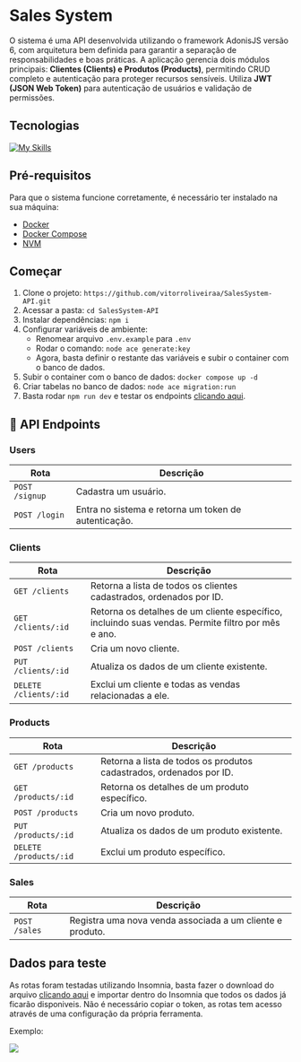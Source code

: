<h1 align="left" style="font-weight: bold;">Sales System</h1>

<p align="left">
  O sistema é uma API desenvolvida utilizando o framework AdonisJS versão 6, com arquitetura bem definida para garantir a separação de responsabilidades e boas práticas. 
    A aplicação gerencia dois módulos principais: <b>Clientes (Clients) e Produtos (Products)</b>, permitindo CRUD completo e autenticação para proteger recursos sensíveis. 
    Utiliza <b>JWT (JSON Web Token)</b> para autenticação de usuários e validação de permissões.
</p>

<h2 id="started">Tecnologias</h2>

<!--- # "Verify icons availability here https://github.com/tandpfun/skill-icons" -->

[![My Skills](https://skillicons.dev/icons?i=adonis,typescript,nodejs,mysql,docker)](https://skillicons.dev)

<h2 id="started">Pré-requisitos</h2>

Para que o sistema funcione corretamente, é necessário ter instalado na sua máquina:

- [Docker](https://docs.docker.com/engine/install/ubuntu/)
- [Docker Compose](https://docs.docker.com/compose/install/linux/#install-the-plugin-manually)
- [NVM](https://github.com/nvm-sh/nvm?tab=readme-ov-file#install--update-script)

<h2 id="started">Começar</h2>

1. Clone o projeto: `https://github.com/vitorroliveiraa/SalesSystem-API.git`
2. Acessar a pasta: `cd SalesSystem-API`
3. Instalar dependências: `npm i`
4. Configurar variáveis de ambiente:
   - Renomear arquivo `.env.example` para `.env`
   - Rodar o comando: `node ace generate:key`
   - Agora, basta definir o restante das variáveis e subir o container com o banco de dados.
6. Subir o container com o banco de dados: `docker compose up -d`
7. Criar tabelas no banco de dados: `node ace migration:run`
8. Basta rodar `npm run dev` e testar os endpoints [clicando aqui](https://github.com/vitorroliveiraa/SalesSystem-API?tab=readme-ov-file#dados-para-teste).


<h2 id="routes">📍 API Endpoints</h2>

<h3 id="routes">Users</h2>

| Rota               | Descrição                                          
|----------------------|-----------------------------------------------------
| `POST /signup`     | Cadastra um usuário.
| `POST /login`     | Entra no sistema e retorna um token de autenticação.

<h3 id="routes">Clients</h2>

| Rota               | Descrição                                          
|----------------------|-----------------------------------------------------
| `GET /clients`     |   Retorna a lista de todos os clientes cadastrados, ordenados por ID.
| `GET /clients/:id`     | Retorna os detalhes de um cliente específico, incluindo suas vendas. Permite filtro por mês e ano.
| `POST /clients`     | Cria um novo cliente.
| `PUT /clients/:id`     | Atualiza os dados de um cliente existente.
| `DELETE /clients/:id`     | Exclui um cliente e todas as vendas relacionadas a ele.

<h3 id="routes">Products</h2>

| Rota               | Descrição                                          
|----------------------|-----------------------------------------------------
| `GET /products`     |   Retorna a lista de todos os produtos cadastrados, ordenados por ID.
| `GET /products/:id`     | Retorna os detalhes de um produto específico.
| `POST /products`     | Cria um novo produto.
| `PUT /products/:id`     | Atualiza os dados de um produto existente.
| `DELETE /products/:id`     | Exclui um produto específico.


<h3 id="routes">Sales</h2>

| Rota               | Descrição                                          
|----------------------|-----------------------------------------------------
| `POST /sales`     | Registra uma nova venda associada a um cliente e produto.

<h2 id="routes">Dados para teste</h2>

As rotas foram testadas utilizando Insomnia, basta fazer o download do arquivo <a href="https://github.com/vitorroliveiraa/SalesSystem-API/blob/main/salessystem-insomnia-v2.json" target="_blank" download>clicando aqui</a> e importar dentro do Insomnia que todos os dados já ficarão disponiveis. Não é necessário copiar o token, as rotas tem acesso através de uma configuração da própria ferramenta.

Exemplo:

<img src="./gif-ss.gif"></img>
